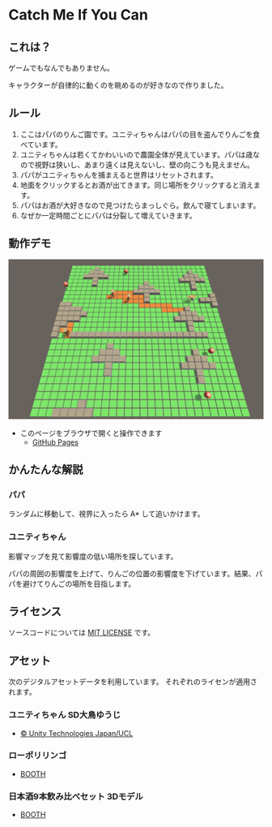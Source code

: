 # Catch Me If You Can

## これは？

ゲームでもなんでもありません。

キャラクターが自律的に動くのを眺めるのが好きなので作りました。

## ルール

1. ここはパパのりんご園です。ユニティちゃんはパパの目を盗んでりんごを食べています。
1. ユニティちゃんは若くてかわいいので農園全体が見えています。パパは歳なので視野は狭いし、あまり遠くは見えないし、壁の向こうも見えません。
1. パパがユニティちゃんを捕まえると世界はリセットされます。
1. 地面をクリックするとお酒が出てきます。同じ場所をクリックすると消えます。
1. パパはお酒が大好きなので見つけたらまっしぐら。飲んで寝てしまいます。
1. なぜか一定時間ごとにパパは分裂して増えていきます。

## 動作デモ

![デモ](demo.png)

* このページをブラウザで開くと操作できます
  * [GitHub Pages](https://nasu-tomoyuki.github.io/cmiyc/)

## かんたんな解説

### パパ

ランダムに移動して、視界に入ったら A* して追いかけます。

### ユニティちゃん

影響マップを見て影響度の低い場所を探しています。

パパの周囲の影響度を上げて、りんごの位置の影響度を下げています。結果、パパを避けてりんごの場所を目指します。

## ライセンス

ソースコードについては [MIT LICENSE](License/LICENSE) です。

## アセット

次のデジタルアセットデータを利用しています。
それぞれのライセンが適用されます。

### ユニティちゃん SD大鳥ゆうじ

* [© Unity Technologies Japan/UCL](https://unity-chan.com/)

### ローポリリンゴ

* [BOOTH](https://booth.pm/ja/items/1264675)

### 日本酒9本飲み比べセット 3Dモデル

* [BOOTH](https://booth.pm/ja/items/1226387)
